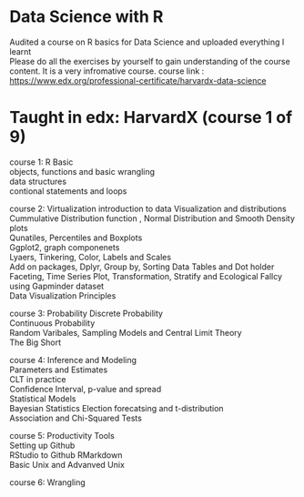 # Data Science with R
Audited a course on R basics for Data Science and uploaded everything I learnt  
Please do all the exercises by yourself to gain understanding of the course content. 
It is a very infromative course. course link : 
https://www.edx.org/professional-certificate/harvardx-data-science

# Taught in edx: HarvardX (course 1 of 9)   
course 1: R Basic  
objects, functions and basic wrangling  
data structures  
contional statements and loops  

course 2: Virtualization
introduction to data Visualization and distributions  
Cummulative Distribution function , Normal Distribution and Smooth Density plots  
Qunatiles, Percentiles and Boxplots  
Ggplot2, graph componenets  
Lyaers, Tinkering, Color, Labels and Scales  
Add on packages, Dplyr, Group by, Sorting Data Tables and Dot holder  
Faceting, Time Series Plot, Transformation, Stratify and Ecological Fallcy using Gapminder dataset  
Data Visualization Principles  

course 3: Probability
Discrete Probability  
Continuous Probability  
Random Varibales, Sampling Models and Central Limit Theory  
The Big Short  

course 4: Inference and Modeling  
Parameters and Estimates  
CLT in practice  
Confidence Interval, p-value and spread  
Statistical Models  
Bayesian Statistics
Election forecatsing and t-distribution  
Association and Chi-Squared Tests  
  
course 5: Productivity Tools  
Setting up Github  
RStudio to Github
RMarkdown  
Basic Unix and Advanved Unix  

course 6: Wrangling  




